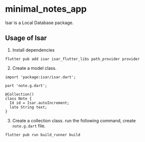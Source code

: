 # minimal_notes_app

Isar is a Local Database package.

## Usage of Isar

1. Install dependencies
```
flutter pub add isar isar_flutter_libs path_provider provider 
```

2. Create a model class.
```
import 'package:isar/isar.dart';

part 'note.g.dart';

@Collection()
class Note {
  Id id = Isar.autoIncrement;
  late String text;
}
```

3. Create a collection class.
run the following command, create `note.g.dart` file.
```
flutter pub run build_runner build
```



